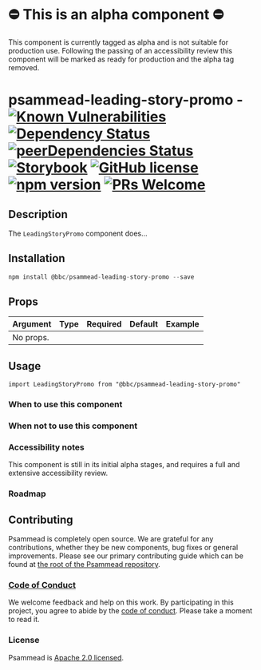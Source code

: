 # ⛔️ This is an alpha component ⛔️

This component is currently tagged as alpha and is not suitable for production use. Following the passing of an accessibility review this component will be marked as ready for production and the alpha tag removed.

# psammead-leading-story-promo - [![Known Vulnerabilities](https://snyk.io/test/github/bbc/psammead/badge.svg?targetFile=packages%2Fcomponents%2Fpsammead-leading-story-promo%2Fpackage.json)](https://snyk.io/test/github/bbc/psammead?targetFile=packages%2Fcomponents%2Fpsammead-leading-story-promo%2Fpackage.json) [![Dependency Status](https://david-dm.org/bbc/psammead.svg?path=packages/components/psammead-leading-story-promo)](https://david-dm.org/bbc/psammead?path=packages/components/psammead-leading-story-promo) [![peerDependencies Status](https://david-dm.org/bbc/psammead/peer-status.svg?path=packages/components/psammead-leading-story-promo)](https://david-dm.org/bbc/psammead?path=packages/components/psammead-leading-story-promo&type=peer) [![Storybook](https://raw.githubusercontent.com/storybooks/brand/master/badge/badge-storybook.svg?sanitize=true)](https://bbc.github.io/psammead/?path=/story/leading-story-promo--containing-image) [![GitHub license](https://img.shields.io/badge/license-Apache%202.0-blue.svg)](https://github.com/bbc/psammead/blob/latest/LICENSE) [![npm version](https://img.shields.io/npm/v/@bbc/psammead-leading-story-promo.svg)](https://www.npmjs.com/package/@bbc/psammead-leading-story-promo) [![PRs Welcome](https://img.shields.io/badge/PRs-welcome-brightgreen.svg)](https://github.com/bbc/psammead/blob/latest/CONTRIBUTING.md)

## Description

The `LeadingStoryPromo` component does...

## Installation

```jsx
npm install @bbc/psammead-leading-story-promo --save
```

## Props

| Argument  | Type | Required | Default | Example |
| --------- | ---- | -------- | ------- | ------- |
| No props. |      |          |         |         |

## Usage

<!-- Description of the component usage -->

```
import LeadingStoryPromo from "@bbc/psammead-leading-story-promo"
```

### When to use this component

<!-- Description of the where the component can be used -->

### When not to use this component

<!-- Description of the where the component shouldn't can be used -->

### Accessibility notes
This component is still in its initial alpha stages, and requires a full and extensive accessibility review.

### Roadmap

<!-- Known future changes of the component -->

## Contributing

Psammead is completely open source. We are grateful for any contributions, whether they be new components, bug fixes or general improvements. Please see our primary contributing guide which can be found at [the root of the Psammead repository](https://github.com/bbc/psammead/blob/latest/CONTRIBUTING.md).

### [Code of Conduct](https://github.com/bbc/psammead/blob/latest/CODE_OF_CONDUCT.md)

We welcome feedback and help on this work. By participating in this project, you agree to abide by the [code of conduct](https://github.com/bbc/psammead/blob/latest/CODE_OF_CONDUCT.md). Please take a moment to read it.

### License

Psammead is [Apache 2.0 licensed](https://github.com/bbc/psammead/blob/latest/LICENSE).

